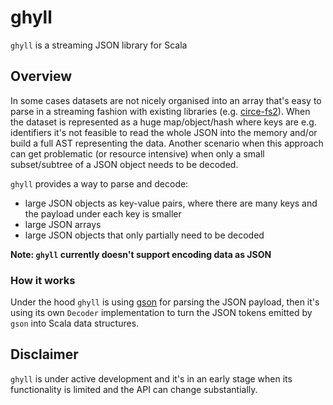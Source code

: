 # ghyll
`ghyll` is a streaming JSON library for Scala

## Overview

In some cases datasets are not nicely organised into an array that's
easy to parse in a streaming fashion with existing libraries (e.g.
[circe-fs2](https://github.com/circe/circe-fs2)). When the dataset is
represented as a huge map/object/hash where keys are e.g. identifiers
it's not feasible to read the whole JSON into the memory and/or build
a full AST representing the data. Another scenario when this approach
can get problematic (or resource intensive) when only a small
subset/subtree of a JSON object needs to be decoded.

`ghyll` provides a way to parse and decode:

- large JSON objects as key-value pairs, where there are many keys and
the payload under each key is smaller
- large JSON arrays
- large JSON objects that only partially need to be decoded

__Note: `ghyll` currently doesn't support encoding data as JSON__

### How it works

Under the hood `ghyll` is using [gson](https://github.com/google/gson)
for parsing the JSON payload, then it's using its own `Decoder`
implementation to turn the JSON tokens emitted by `gson` into Scala
data structures.

## Disclaimer

`ghyll` is under active development and it's in an early stage when
its functionality is limited and the API can change substantially.

